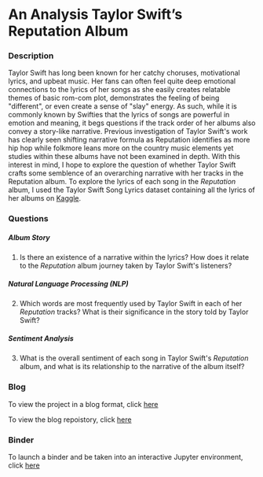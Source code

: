 # An Analysis Taylor Swift’s Reputation Album

### Description
Taylor Swift has long been known for her catchy choruses, motivational lyrics, and upbeat music. Her fans can often feel quite deep emotional connections to the lyrics of her songs as she easily creates relatable themes of basic rom-com plot, demonstrates the feeling of being "different", or even create a sense of "slay" energy. As such, while it is commonly known by Swifties that the lyrics of songs are powerful in emotion and meaning, it begs questions if the track order of her albums also convey a story-like narrative. Previous investigation of Taylor Swift's work has clearly seen shifting narrative formula as Reputation identifies as more hip hop while folkmore leans more on the country music elements yet studies within these albums have not been examined in depth. With this interest in mind, I hope to explore the question of whether Taylor Swift crafts some semblence of an overarching narrative with her tracks in the Reputation album. To explore the lyrics of each song in the *Reputation* album, I used the Taylor Swift Song Lyrics dataset containing all the lyrics of her albums on [Kaggle](https://www.kaggle.com/datasets/thespacefreak/taylor-swift-song-lyrics-all-albums).


### Questions

##### Album Story
1. Is there an existence of a narrative within the lyrics? How does it relate to the *Reputation* album journey taken by Taylor Swift's listeners?

##### Natural Language Processing (NLP)
2. Which words are most frequently used by Taylor Swift in each of her *Reputation* tracks? What is their significance in the story told by Taylor Swift?

##### Sentiment Analysis
3. What is the overall sentiment of each song in Taylor Swift's *Reputation* album, and what is its relationship to the narrative of the album itself?

### Blog

To view the project in a blog format, click [here](https://rcy-liu.github.io/DH140_FinalProject_Blog/posts/TaylorSwift.html)

To view the blog repoistory, click [here](https://github.com/rcy-liu/DH140_FinalProject_Blog.git)


### Binder
To launch a binder and be taken into an interactive Jupyter environment, click [here](https://mybinder.org/v2/gh/rcy-liu/DH140_FinalProject.git/main)